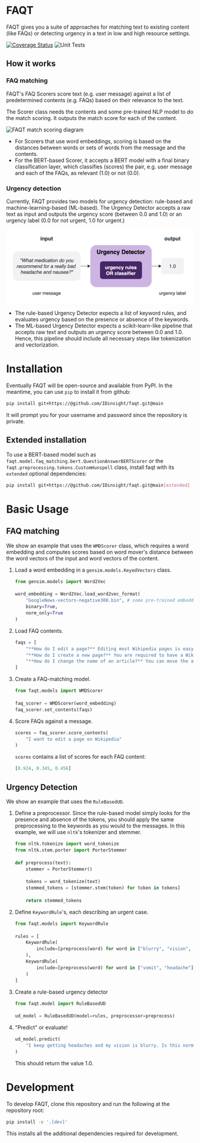# FAQT

FAQT gives you a suite of approaches for matching text to existing content (like FAQs) or detecting urgency in a text in low and high resource settings.

[![Coverage Status](https://coveralls.io/repos/github/IDinsight/faqt/badge.svg?t=OJGPBt)](https://coveralls.io/github/IDinsight/faqt?branch=main)
![Unit Tests](https://github.com/IDinsight/faqt/actions/workflows/tests.yml/badge.svg)

## How it works
### FAQ matching
FAQT's FAQ Scorers score text (e.g. user message) against a list of predetermined
contents (e.g. FAQs) based on their relevance to the text.

The Scorer class needs the contents and some pre-trained NLP model to do the match
scoring. It outputs the match score for each of the content.

![FAQT match scoring
diagram](docs/readme/images/faqt_readme-how_it_works-faq_matching.drawio.png)

* For Scorers that use word embeddings, scoring is based on the distances between
  words or sets of words from the message and the contents.
* For the BERT-based Scorer, it accepts a BERT model with a final binary classification
  layer, which classifies (scores) the pair, e.g. user message and each of the FAQs, as
  relevant (1.0) or not (0.0).
### Urgency detection

Currently, FAQT provides two models for urgency detection: rule-based and
machine-learning-based (ML-based). The Urgency Detector accepts a raw text as input and
outputs the urgency score (between 0.0 and 1.0) or an urgency label (0.0 for not urgent,
1.0 for urgent.)

![FAQT urgency detection diagram](docs/readme/images/faqt_readme-how_it_works-urgency_detection.drawio.png)

* The rule-based Urgency Detector expects a list of keyword rules, and evaluates urgency
  based on the presence or absence of the keywords.
* The ML-based Urgency Detector expects a scikit-learn-like pipeline that accepts raw text
and outputs an urgency score between 0.0 and 1.0. Hence, this pipeline should include
all necessary steps like tokenization and vectorization.
# Installation

Eventually FAQT will be open-source and available from PyPI. In the meantime, you can use `pip` to install it from github:
```bash
pip install git+https://@github.com/IDinsight/faqt.git@main
```
It will prompt you for your username and password since the repository is private.

## Extended installation
To use a BERT-based model such as `faqt.model.faq_matching.bert.QuestionAnswerBERTScorer` or  the `faqt.preprocessing.tokens.CustomHunspell` class, install faqt with its `extended` optional dependencies:
```bash
pip install git+https://@github.com/IDinsight/faqt.git@main[extended]
```

# Basic Usage

## FAQ matching 
We show an example that uses the `WMDScorer` class, which requires a word embedding and
computes scores based on word mover's distance between the word vectors of the input and
word vectors of the content.

1. Load a word embedding in a `gensim.models.KeyedVectors` class.
    ```python
    from gensim.models import Word2Vec

    word_embedding = Word2Vec.load_word2vec_format(
        "GoogleNews-vectors-negative300.bin", # some pre-trained embedding
        binary=True, 
        norm_only=True
    )
    ```
2. Load FAQ contents.
    ```python
    faqs = [
        "**How do I edit a page?** Editing most Wikipedia pages is easy, just click the \"Edit\" tab at the top of a Wikipedia page.",
        "**How do I create a new page?** You are required to have a Wikipedia account to create a new article.",
        "**How do I change the name of an article?** You can move the article using the \"move\" button."
    ]
    ```
3. Create a FAQ-matching model.
    ```python
    from faqt.models import WMDScorer

    faq_scorer = WMDScorer(word_embedding)
    faq_scorer.set_contents(faqs)
    ```
4. Score FAQs against a message.
    ```python
    scores = faq_scorer.score_contents(
        "I want to edit a page on Wikipedia"
    )
    ```

    `scores` contains a list of scores for each FAQ content:
    ```python
    [0.924, 0.345, 0.456]
    ```

## Urgency Detection
We show an example that uses the `RuleBasedUD`.

1. Define a preprocessor. Since the rule-based model simply looks for the presence and
   absence of the tokens, you should apply the same preprocessing to the keywords as you
   would to the messages. In this example, we will use `nltk`'s tokenizer and stemmer.
    ```python
    from nltk.tokenize import word_tokenize
    from nltk.stem.porter import PorterStemmer

    def preprocess(text):
        stemmer = PorterStemmer()

        tokens = word_tokenize(text)
        stemmed_tokens = [stemmer.stem(token) for token in tokens]

        return stemmed_tokens
    ```

2. Define `KeywordRule`'s, each describing an urgent case.
    ```python
    from faqt.models import KeywordRule

    rules = [
        KeywordRule(
            include=[preprocess(word) for word in ["blurry", "vision", "headache"]]
        ),
        KeywordRule(
            include=[preprocess(word) for word in ["vomit", "headache"]]
        )
    ]
    ```

2. Create a rule-based urgency detector
    ```python
    from faqt.model import RuleBasedUD

    ud_model = RuleBasedUD(model=rules, preprocessor=preprocess)
    ```

3. "Predict" or evaluate!
    ```python
    ud_model.predict(
        "I keep getting headaches and my vision is blurry. Is this normal?"
    )
    ```
    This should return the value 1.0.

# Development

To develop FAQT, clone this repository and run the following at the repository root:
```bash
pip install -e '.[dev]'
```
This installs all the additional dependencies required for development.
